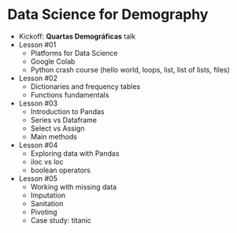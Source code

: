 # Data Science for Demography

- Kickoff: **Quartas Demográficas** talk
- Lesson #01
	- Platforms for Data Science
	- Google Colab
	- Python crash course (hello world, loops, list, list of lists, files)
- Lesson #02
	- Dictionaries and frequency tables
	- Functions fundamentals
- Lesson #03
	- Introduction to Pandas
	- Series vs Dataframe
	- Select vs Assign
	- Main methods
- Lesson #04
	- Exploring data with Pandas
	- iloc vs loc
	- boolean operators
- Lesson #05 
	- Working with missing data
	- Imputation 
	- Sanitation
	- Pivoting
	- Case study: titanic 


